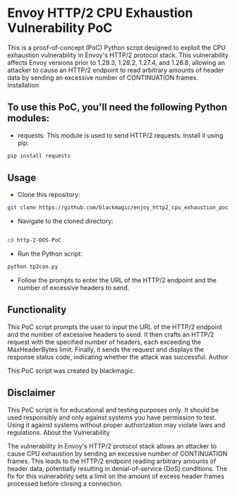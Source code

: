 # Envoy HTTP/2 CPU Exhaustion Vulnerability PoC

This is a proof-of-concept (PoC) Python script designed to exploit the CPU exhaustion vulnerability in Envoy's HTTP/2 protocol stack. This vulnerability affects Envoy versions prior to 1.29.3, 1.28.2, 1.27.4, and 1.26.8, allowing an attacker to cause an HTTP/2 endpoint to read arbitrary amounts of header data by sending an excessive number of CONTINUATION frames.
Installation

## To use this PoC, you'll need the following Python modules:
- requests: This module is used to send HTTP/2 requests. Install it using pip:
```bash
pip install requests
```

##  Usage

- Clone this repository:

```bash
git clone https://github.com/blackmagic/enjoy_http2_cpu_exhaustion_poc.git
```
- Navigate to the cloned directory:

```bash

cd http-2-DOS-PoC
```
- Run the Python script:

```bash
python tp2con.py
```
-  Follow the prompts to enter the URL of the HTTP/2 endpoint and the number of excessive headers to send.

## Functionality

This PoC script prompts the user to input the URL of the HTTP/2 endpoint and the number of excessive headers to send. It then crafts an HTTP/2 request with the specified number of headers, each exceeding the MaxHeaderBytes limit. Finally, it sends the request and displays the response status code, indicating whether the attack was successful.
Author

This PoC script was created by blackmagic.

## Disclaimer

This PoC script is for educational and testing purposes only. It should be used responsibly and only against systems you have permission to test. Using it against systems without proper authorization may violate laws and regulations.
About the Vulnerability

The vulnerability in Envoy's HTTP/2 protocol stack allows an attacker to cause CPU exhaustion by sending an excessive number of CONTINUATION frames. This leads to the HTTP/2 endpoint reading arbitrary amounts of header data, potentially resulting in denial-of-service (DoS) conditions. The fix for this vulnerability sets a limit on the amount of excess header frames processed before closing a connection.
